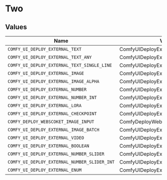# Two


## Values

| Name                                         | Value                                        |
| -------------------------------------------- | -------------------------------------------- |
| `COMFY_UI_DEPLOY_EXTERNAL_TEXT`              | ComfyUIDeployExternalText                    |
| `COMFY_UI_DEPLOY_EXTERNAL_TEXT_ANY`          | ComfyUIDeployExternalTextAny                 |
| `COMFY_UI_DEPLOY_EXTERNAL_TEXT_SINGLE_LINE`  | ComfyUIDeployExternalTextSingleLine          |
| `COMFY_UI_DEPLOY_EXTERNAL_IMAGE`             | ComfyUIDeployExternalImage                   |
| `COMFY_UI_DEPLOY_EXTERNAL_IMAGE_ALPHA`       | ComfyUIDeployExternalImageAlpha              |
| `COMFY_UI_DEPLOY_EXTERNAL_NUMBER`            | ComfyUIDeployExternalNumber                  |
| `COMFY_UI_DEPLOY_EXTERNAL_NUMBER_INT`        | ComfyUIDeployExternalNumberInt               |
| `COMFY_UI_DEPLOY_EXTERNAL_LORA`              | ComfyUIDeployExternalLora                    |
| `COMFY_UI_DEPLOY_EXTERNAL_CHECKPOINT`        | ComfyUIDeployExternalCheckpoint              |
| `COMFY_DEPLOY_WEBSCOKET_IMAGE_INPUT`         | ComfyDeployWebscoketImageInput               |
| `COMFY_UI_DEPLOY_EXTERNAL_IMAGE_BATCH`       | ComfyUIDeployExternalImageBatch              |
| `COMFY_UI_DEPLOY_EXTERNAL_VIDEO`             | ComfyUIDeployExternalVideo                   |
| `COMFY_UI_DEPLOY_EXTERNAL_BOOLEAN`           | ComfyUIDeployExternalBoolean                 |
| `COMFY_UI_DEPLOY_EXTERNAL_NUMBER_SLIDER`     | ComfyUIDeployExternalNumberSlider            |
| `COMFY_UI_DEPLOY_EXTERNAL_NUMBER_SLIDER_INT` | ComfyUIDeployExternalNumberSliderInt         |
| `COMFY_UI_DEPLOY_EXTERNAL_ENUM`              | ComfyUIDeployExternalEnum                    |